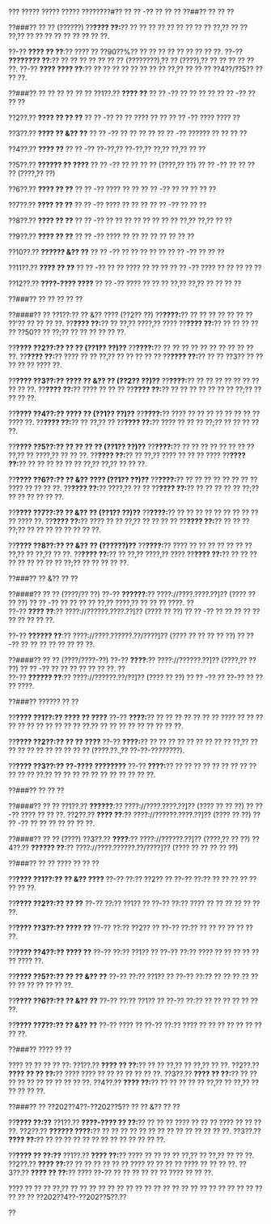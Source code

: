 ??? ????? ????? ????? ????????#?? ?? ?? -?? ?? ?? ??
??##?? ?? ?? ??

??###?? ?? ?? (??????)
??**???? ??:**?? ?? ?? ?? ?? ?? ?? ?? ?? ?? ??,?? ?? ?? ??,?? ?? ?? ?? ?? ?? ?? ?? ?? ??.

??-?? **???? ?? ??**:?? ???? ?? ??90??%?? ?? ?? ?? ?? ?? ?? ?? ?? ??.
??-?? **???????? ??**:?? ?? ?? ?? ?? ?? ?? ?? (????????),?? ?? (????),?? ?? ?? ?? ?? ?? ??.
??-?? **???? ???? ??**:?? ?? ?? ?? ?? ?? ?? ?? ?? ??,?? ?? ?? ?? ??4??/??5?? ?? ?? ??.

??###?? ?? ?? ?? ?? ?? ??
??1??.?? **???? ??**
??  ?? -?? ?? ?? ?? ??
??  ?? -?? ?? ?? ??

??2??.?? **???? ?? ?? ??**
??  ?? -?? ?? ?? ???? ?? ??
??  ?? -?? ???? ???? ??

??3??.?? **???? ?? &?? ??**
??  ?? -?? ?? ?? ?? ??
??  ?? -?? ?????? ?? ?? ?? ??

??4??.?? **???? ??**
??  ?? -?? ??-??,?? ??-??,?? ??,?? ??,?? ?? ??

??5??.?? **?????? ?? ????**
??  ?? -?? ?? ?? ?? ?? (????,?? ??)
??  ?? -?? ?? ?? ?? ?? (????,?? ??)

??6??.?? **???? ?? ??**
??  ?? -?? ???? ?? ??
??  ?? -?? ?? ?? ?? ?? ??

??7??.?? **???? ?? ??**
??  ?? -?? ???? ?? ?? ??
??  ?? -?? ?? ?? ??

??8??.?? **???? ?? ??**
??  ?? -?? ?? ?? ?? ?? ?? ?? ?? ?? ??,?? ??,?? ?? ??

??9??.?? **???? ?? ??**
??  ?? -?? ???? ?? ?? ?? ?? ?? ?? ?? ??

??10??.?? **?????? &?? ??**
??   ?? -?? ?? ?? ?? ?? ??
??   ?? -?? ?? ?? ??

??11??.?? **???? ?? ??**
??   ?? -?? ?? ?? ???? ?? ?? ??
??   ?? -?? ???? ?? ?? ?? ?? ??

??12??.?? **????-???? ????**
??   ?? -?? ???? ?? ?? ?? ??,?? ??,?? ?? ?? ?? ??

??###?? ?? ?? ?? ?? ??

??####?? ?? ??1??:?? ?? &?? ???? (??2?? ??)
??**????:**?? ?? ?? ?? ?? ?? ?? ?? ??'?? ?? ?? ?? ??.
??**???? ??:**?? ?? ??,?? ????,?? ????
??**???? ??:**?? ?? ?? ?? ?? ?? ??50?? ?? ??;?? ?? ?? ?? ?? ?? ??.

??**???? ??2??:?? ?? ?? (??1?? ??)??**
??**????:**?? ?? ?? ?? ?? ?? ?? ?? ?? ?? ?? ??.
??**???? ??:**?? ???? ?? ?? ??,?? ?? ?? ?? ?? ??
??**???? ??:**?? ?? ?? ??3?? ?? ?? ?? ?? ?? ???? ??.

??**???? ??3??:?? ???? ?? &?? ?? (??2?? ??)??**
??**????:**?? ?? ?? ?? ?? ?? ?? ?? ?? ?? ??.
??**???? ??:**?? ???? ?? ?? ??
??**???? ??:**?? ?? ?? ?? ?? ?? ?? ?? ??;?? ?? ?? ?? ??.

??**???? ??4??:?? ???? ?? (??1?? ??)??**
??**????:**?? ???? ?? ?? ?? ?? ?? ?? ?? ?? ???? ??.
??**???? ??:**?? ?? ??,?? ??
??**???? ??:**?? ???? ?? ?? ?? ??;?? ?? ?? ?? ?? ??.

??**???? ??5??:?? ?? ?? ?? ?? (??1?? ??)??**
??**????:**?? ?? ?? ?? ?? ?? ?? ?? ?? ??,?? ?? ????,?? ?? ?? ??.
??**???? ??:**?? ?? ??,?? ???? ?? ?? ?? ????
??**???? ??:**?? ?? ?? ?? ?? ?? ?? ??,?? ??,?? ?? ?? ??.

??**???? ??6??:?? ?? &?? ???? (??1?? ??)??**
??**????:**?? ?? ?? ?? ?? ?? ?? ?? ?? ???? ?? ?? ?? ??.
??**???? ??:**?? ????,?? ?? ??
??**???? ??:**?? ?? ?? ?? ?? ?? ??;?? ?? ?? ?? ?? ?? ??.

??**???? ??7??:?? ?? &?? ?? (??1?? ??)??**
??**????:**?? ?? ?? ?? ?? ?? ?? ?? ?? ?? ?? ???? ??.
??**???? ??:**?? ???? ?? ?? ??,?? ?? ?? ?? ??
??**???? ??:**?? ?? ?? ?? ??;?? ?? ?? ?? ?? ?? ?? ?? ??.

??**???? ??8??:?? ?? &?? ?? (??????)??**
??**????:**?? ???? ?? ?? ?? ?? ?? ?? ?? ??,?? ?? ??,?? ?? ??.
??**???? ??:**?? ?? ??,?? ????,?? ????
??**???? ??:**?? ?? ?? ?? ?? ?? ?? ?? ?? ?? ??;?? ?? ?? ?? ?? ??.

??###?? ?? &?? ?? ??

??####?? ?? ?? (????/?? ??)
??-?? **??????**:?? ????://????.????.??]?? (???? ?? ?? ??)
?? ?? -?? ?? ?? ?? ?? ??,?? ????,?? ?? ?? ?? ????.
??  
??-?? **???? ??**:?? ????://??????.????.??]?? (???? ?? ??)
?? ?? -?? ?? ?? ?? ?? ?? ?? ?? ?? ?? ??.

??-?? **?????? ??**:?? ????://????.??????.??/????]?? (???? ?? ?? ?? ?? ??)
?? ?? -?? ?? ?? ?? ?? ?? ?? ?? ??.

??####?? ?? ?? (????/????-??)
??-?? **????**:?? ????://??????.??]?? (????,?? ?? ??)
?? ?? -?? ?? ?? ?? ?? ?? ?? ??.
??  
??-?? **?????? ??**:?? ????://??????.??/??]?? (???? ?? ??)
?? ?? -?? ?? ??-?? ?? ?? ?? ????.

??###?? ?????? ?? ??

??**???? ??1??:?? ???? ?? ????**
??-?? **????:**?? ?? ?? ?? ?? ?? ?? ?? ???? ?? ?? ?? ?? ?? ?? ?? ?? ?? ?? ?? ??.?? ?? ?? ?? ?? ?? ?? ?? ?? ??.

??**???? ??2??:?? ?? ?? ????**
??-?? **????:**?? ?? ?? ?? ?? ?? ?? ?? ?? ?? ??,?? ?? ?? ?? ?? ?? ?? ?? ?? ?? ?? (????.??.,?? ??-??-??_????_??).

??**???? ??3??:?? ??-???? ????????**
??-?? **????:**?? ?? ?? ?? ?? ?? ?? ?? ?? ?? ?? ?? ?? ??.?? ?? ?? ?? ?? ?? ?? ?? ?? ?? ?? ??.

??###?? ?? ?? ??

??####?? ?? ??
??1??.?? **??????**:?? ????://????.????.??]?? (???? ?? ?? ??)
??  ?? -?? ???? ?? ?? ??.
??2??.?? **???? ??**:?? ????://??????.????.??]?? (???? ?? ??)
??  ?? -?? ?? ?? ?? ?? ?? ?? ??.

??####?? ?? ?? (????)
??3??.?? **????**:?? ????://??????.??]?? (????,?? ?? ??)
??4??.?? **?????? ??**:?? ????://????.??????.??/????]?? (???? ?? ?? ?? ?? ??)

??###?? ?? ?? ???? ?? ?? ??

??**???? ??1??:?? ?? &?? ????**
??-?? ??:?? ??2?? ??
??-?? ??:?? ?? ?? ?? ?? ?? ?? ?? ??.

??**???? ??2??:?? ?? ??**
??-?? ??:?? ??1?? ??
??-?? ??:?? ???? ?? ?? ?? ?? ?? ?? ??.

??**???? ??3??:?? ???? ??**
??-?? ??:?? ??2?? ??
??-?? ??:?? ?? ?? ?? ?? ?? ?? ??.

??**???? ??4??:?? ???? ??**
??-?? ??:?? ??1?? ??
??-?? ??:?? ???? ?? ?? ?? ?? ?? ?? ???? ??.

??**???? ??5??:?? ?? ?? &?? ??**
??-?? ??:?? ??1?? ??
??-?? ??:?? ?? ?? ?? ?? ?? ?? ?? ?? ?? ?? ?? ??.

??**???? ??6??:?? ?? &?? ??**
??-?? ??:?? ??1?? ??
??-?? ??:?? ?? ?? ?? ?? ?? ?? ??.

??**???? ??7??:?? ?? &?? ??**
??-?? ???? ??
??-?? ??:?? ???? ?? ?? ?? ?? ?? ?? ?? ?? ??.

??###?? ???? ?? ??

???? ?? ?? ?? ?? ??:
??1??.?? **???? ?? ??:**?? ?? ?? ??,?? ?? ??,?? ?? ??.
??2??.?? **???? ?? ?? ??:**?? ???? ???? ?? ?? ?? ?? ?? ?? ??.
??3??.?? **???? ?? ??:**?? ?? ?? ?? ?? ?? ?? ?? ?? ?? ?? ??.
??4??.?? **???? ??:**?? ?? ?? ?? ?? ?? ??,?? ?? ??,?? ?? ?? ?? ?? ??.

??###?? ?? ??202??4??-??202??5?? ?? ?? &?? ?? ??

??**???? ??:??**
??1??.?? **????-???? ?? ??:**?? ?? ?? ?? ???? ?? ?? ?? ???? ?? ?? ?? ??.
??2??.?? **?????? ????:**?? ?? ?? ?? ?? ?? ?? ?? ?? ?? ?? ?? ?? ?? ??.
??3??.?? **???? ??:**?? ?? ?? ?? ?? ?? ?? ?? ?? ?? ?? ?? ?? ??.

??**???? ?? ??:??**
??1??.?? **???? ??:**?? ???? ?? ?? ?? ?? ??,?? ?? ??,?? ?? ?? ??.
??2??.?? **???? ??:**?? ?? ?? ?? ?? ?? ?? ???? ?? ?? ?? ?? ???? ?? ?? ?? ??.
??3??.?? **???? ?? ??:**?? ???? ??-?? ?? ?? ?? ?? ?? ?? ???? ?? ?? ??.

???? ?? ?? ?? ??,?? ?? ?? ?? ?? ?? ?? ?? ?? ?? ?? ?? ?? ?? ?? ?? ?? ?? ?? ?? ?? ?? ?? ?? ?? ??202??4??-??202??5??.??

??